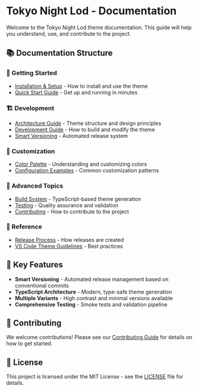 # Tokyo Night Lod - Documentation

Welcome to the Tokyo Night Lod theme documentation. This guide will help you understand, use, and contribute to the project.

## 📚 Documentation Structure

### 🚀 Getting Started

- [Installation & Setup](../README.md#installation) - How to install and use the theme
- [Quick Start Guide](./QUICK_START.md) - Get up and running in minutes

### 🏗️ Development

- [Architecture Guide](./ARCHITECTURE.md) - Theme structure and design principles
- [Development Guide](./DEVELOPMENT.md) - How to build and modify the theme
- [Smart Versioning](./SMART_VERSIONING.md) - Automated release system

### 🎨 Customization

- [Color Palette](./COLOR_PALETTE.md) - Understanding and customizing colors
- [Configuration Examples](./EXAMPLES.md) - Common customization patterns

### 🔧 Advanced Topics

- [Build System](./BUILD_SYSTEM.md) - TypeScript-based theme generation
- [Testing](./TESTING.md) - Quality assurance and validation
- [Contributing](./CONTRIBUTING.md) - How to contribute to the project

### 📖 Reference

- [Release Process](./RELEASE_PROCESS.md) - How releases are created
- [VS Code Theme Guidelines](./vscode-theme-guidelines.md) - Best practices

## 🌟 Key Features

- **Smart Versioning** - Automated release management based on conventional commits
- **TypeScript Architecture** - Modern, type-safe theme generation
- **Multiple Variants** - High contrast and minimal versions available
- **Comprehensive Testing** - Smoke tests and validation pipeline

## 🤝 Contributing

We welcome contributions! Please see our [Contributing Guide](./CONTRIBUTING.md) for details on how to get started.

## 📄 License

This project is licensed under the MIT License - see the [LICENSE](../LICENSE) file for details.
